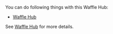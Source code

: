 You can do following things with this Waffle Hub:

- [Waffle Hub](using_hub)
<!-- - [Benchmark Hub](benchmark) -->


See [Waffle Hub](../../../waffle_hub/hub/hub.md) for more details.